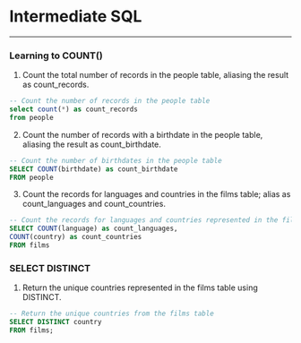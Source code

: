 # Intermediate SQL
---
### Learning to COUNT()
1. Count the total number of records in the people table, aliasing the result as count_records.
```sql
-- Count the number of records in the people table
select count(*) as count_records
from people
```
2. Count the number of records with a birthdate in the people table, aliasing the result as count_birthdate.
```sql
-- Count the number of birthdates in the people table
SELECT COUNT(birthdate) as count_birthdate
FROM people
```
3. Count the records for languages and countries in the films table; alias as count_languages and count_countries.
```sql
-- Count the records for languages and countries represented in the films table
SELECT COUNT(language) as count_languages,
COUNT(country) as count_countries
FROM films
```
### SELECT DISTINCT
1. Return the unique countries represented in the films table using DISTINCT.
```sql
-- Return the unique countries from the films table
SELECT DISTINCT country
FROM films;
```

